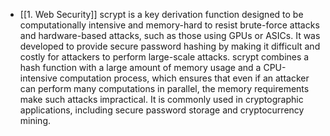 - [[1. Web Security]]
scrypt is a key derivation function designed to be computationally intensive and memory-hard to resist brute-force attacks and hardware-based attacks, such as those using GPUs or ASICs. It was developed to provide secure password hashing by making it difficult and costly for attackers to perform large-scale attacks. scrypt combines a hash function with a large amount of memory usage and a CPU-intensive computation process, which ensures that even if an attacker can perform many computations in parallel, the memory requirements make such attacks impractical. It is commonly used in cryptographic applications, including secure password storage and cryptocurrency mining.